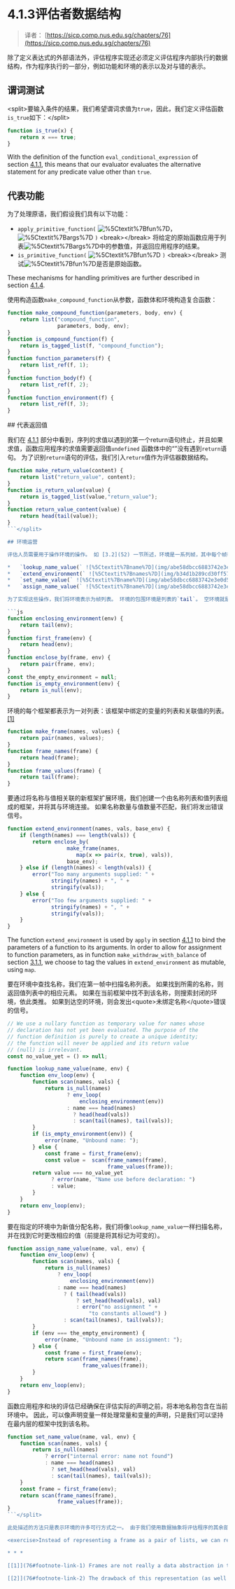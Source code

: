 # 4.1.3评估者数据结构

> 译者： [https://sicp.comp.nus.edu.sg/chapters/76](https://sicp.comp.nus.edu.sg/chapters/76)

除了定义表达式的外部语法外，评估程序实现还必须定义评估程序内部执行的数据结构，作为程序执行的一部分，例如功能和环境的表示以及对与错的表示。

## 谓词测试

&lt;split&gt;要输入条件的结果，我们希望谓词求值为`true`，因此，我们定义评估函数`is_true`如下：&lt;/split&gt;

```js
function is_true(x) {
    return x === true;
}
```

With the definition of the function `eval_conditional_expression` of section <ref name="sec:core-of-evaluator">[4.1.1](74)</ref>, this means that our evaluator evaluates the alternative statement for any predicate value other than `true`.

## 代表功能

为了处理原语，我们假设我们具有以下功能：

*   `apply_primitive_function(` ![%5Ctextit%7Bfun%7D](img/e08803b94d9e8d59b93bdb3d77bd5e47.jpg)，![%5Ctextit%7Bargs%7D](img/f4e23fc9c58c45377e1f8dbd981e20f3.jpg) `)` &lt;break&gt;&lt;/break&gt; 将给定的原始函数应用于列表![%5Ctextit%7Bargs%7D](img/f4e23fc9c58c45377e1f8dbd981e20f3.jpg)中的参数值，并返回应用程序的结果。
*   `is_primitive_function(` ![%5Ctextit%7Bfun%7D](img/e08803b94d9e8d59b93bdb3d77bd5e47.jpg) `)` &lt;break&gt;&lt;/break&gt; 测试![%5Ctextit%7Bfun%7D](img/e08803b94d9e8d59b93bdb3d77bd5e47.jpg)是否是原始函数。

These mechanisms for handling primitives are further described in section <ref name="sec:running-eval">[4.1.4](77)</ref>.

使用构造函数`make_compound_function`从参数，函数体和环境构造复合函数：

```js
function make_compound_function(parameters, body, env) {
    return list("compound_function",
                parameters, body, env);
}
function is_compound_function(f) {
    return is_tagged_list(f, "compound_function");
}
function function_parameters(f) {
    return list_ref(f, 1);
}
function function_body(f) {
    return list_ref(f, 2);
}
function function_environment(f) {
    return list_ref(f, 3);
}
```

 <split>## 代表返回值

我们在 [4.1.1](74) 部分中看到，序列的求值以遇到的第一个return语句终止，并且如果求值，函数应用程序的求值需要返回值`undefined` 函数体中的“”没有遇到`return`语句。 为了识别`return`语句的评估，我们引入`return`值作为评估器数据结构。

```js
function make_return_value(content) {
    return list("return_value", content);
}
function is_return_value(value) {
    return is_tagged_list(value,"return_value");
}
function return_value_content(value) {
    return head(tail(value));
}
```</split> 

## 环境运营

评估人员需要用于操作环境的操作。 如 [3.2](52) 一节所述，环境是一系列帧，其中每个帧都是将名称与其对应值相关联的绑定表。 我们在操作环境中使用以下操作：

*   `lookup_name_value(` ![%5Ctextit%7Bname%7D](img/abe58dbcc6883742e3e0d539cb238bc1.jpg)，![%5Ctextit%7Benv%7D](img/76ca56831868eee1e619fb18576ad6e4.jpg) `)` &lt;break&gt;&lt;/break&gt; 返回绑定到符号![%5Ctextit%7Bname%7D](img/abe58dbcc6883742e3e0d539cb238bc1.jpg)的值环境env，如果名称未绑定，则发出错误信号。
*   `extend_environment(` ![%5Ctextit%7Bnames%7D](img/b34d1b289cd30ff57c0f10eace3f5ba4.jpg)，![%5Ctextit%7Bvalues%7D](img/3baf5ec2562fedaf6a6b452f0afa6648.jpg)，![%5Ctextit%7Bbase-env%7D](img/8eb23c5c52bf61986e1c118498e41f1b.jpg) `)` &lt;break&gt;&lt;/break&gt; 返回一个新环境，该环境由新框架组成，其中列表![%5Ctextit%7Bnames%7D](img/b34d1b289cd30ff57c0f10eace3f5ba4.jpg)中的符号为绑定到列表![%5Ctextit%7Bvalues%7D](img/3baf5ec2562fedaf6a6b452f0afa6648.jpg)中的相应元素（每个元素标记为_可变_），其中封闭环境为环境![%5Ctextit%7Bbase-env%7D](img/8eb23c5c52bf61986e1c118498e41f1b.jpg)。
*   `set_name_value(` ![%5Ctextit%7Bname%7D](img/abe58dbcc6883742e3e0d539cb238bc1.jpg)，![%5Ctextit%7Bvalue%7D](img/8941e10ab9faad8a97352258c597168e.jpg)，![%5Ctextit%7Benv%7D](img/76ca56831868eee1e619fb18576ad6e4.jpg) `)` &lt;break&gt;&lt;/break&gt; 在环境![%5Ctextit%7Benv%7D](img/76ca56831868eee1e619fb18576ad6e4.jpg)的第一帧中将给定的![%5Ctextit%7Bname%7D](img/abe58dbcc6883742e3e0d539cb238bc1.jpg)设置为给定的![%5Ctextit%7Bvalue%7D](img/8941e10ab9faad8a97352258c597168e.jpg)]。
*   `assign_name_value(` ![%5Ctextit%7Bname%7D](img/abe58dbcc6883742e3e0d539cb238bc1.jpg)，![%5Ctextit%7Bvalue%7D](img/8941e10ab9faad8a97352258c597168e.jpg)，![%5Ctextit%7Benv%7D](img/76ca56831868eee1e619fb18576ad6e4.jpg) `)` &lt;break&gt;&lt;/break&gt; 检查与名称![%5Ctextit%7Bname%7D](img/abe58dbcc6883742e3e0d539cb238bc1.jpg) 的绑定，盔甲该名称现在绑定到值![%5Ctextit%7Bvalue%7D](img/8941e10ab9faad8a97352258c597168e.jpg)，或者如果该名称未绑定其值标记为不可变，则发出错误信号。

为了实现这些操作，我们将环境表示为帧列表。 环境的包围环境是列表的`tail`。 空环境就是空列表。

```js
function enclosing_environment(env) {
    return tail(env);
}
function first_frame(env) {
    return head(env);
}
function enclose_by(frame, env) {    
    return pair(frame, env);
}
const the_empty_environment = null;
function is_empty_environment(env) {
    return is_null(env);
}
```

环境的每个框架都表示为一对列表：该框架中绑定的变量的列表和关联值的列表。 [[1]](76#footnote-1)

```js
function make_frame(names, values) {
    return pair(names, values);
}
function frame_names(frame) {    
    return head(frame);
}
function frame_values(frame) {    
    return tail(frame);
}
```

要通过将名称与值相关联的新框架扩展环境，我们创建一个由名称列表和值列表组成的框架，并将其与环境连接。 如果名称数量与值数量不匹配，我们将发出错误信号。

```js
function extend_environment(names, vals, base_env) {
    if (length(names) === length(vals)) {
        return enclose_by(
                   make_frame(names, 
                      map(x => pair(x, true), vals)),
                   base_env);
    } else if (length(names) < length(vals)) {
        error("Too many arguments supplied: " + 
              stringify(names) + ", " + 
              stringify(vals));
    } else {
        error("Too few arguments supplied: " + 
              stringify(names) + ", " + 
              stringify(vals));
    }
}
```

The function `extend_environment` is used by `apply` in section <ref name="sec:core-of-evaluator">[4.1.1](74)</ref> to bind the parameters of a function to its arguments. In order to allow for assignment to function parameters, as in function `make_withdraw_with_balance` of section <ref name="sec:local-state-variables">[3.1.1](49)</ref>, we choose to tag the values in `extend_environment` as mutable, using `map`.

要在环境中查找名称，我们在第一帧中扫描名称列表。 如果找到所需的名称，则返回值列表中的相应元素。 如果在当前框架中找不到该名称，则搜索封闭的环境，依此类推。 如果到达空的环境，则会发出&lt;quote&gt;未绑定名称&lt;/quote&gt;错误的信号。

```js
// We use a nullary function as temporary value for names whose
// declaration has not yet been evaluated. The purpose of the
// function definition is purely to create a unique identity;
// the function will never be applied and its return value 
// (null) is irrelevant.
const no_value_yet = () => null;
```

```js
function lookup_name_value(name, env) {
    function env_loop(env) {
        function scan(names, vals) {
            return is_null(names)
                   ? env_loop(
                       enclosing_environment(env))
                   : name === head(names)
                     ? head(head(vals))
                     : scan(tail(names), tail(vals));
        }
        if (is_empty_environment(env)) {
            error(name, "Unbound name: ");
        } else {
            const frame = first_frame(env);
            const value =  scan(frame_names(frame),
                                frame_values(frame));
	    return value === no_value_yet
              ? error(name, "Name use before declaration: ")
              : value;
        }
    }
    return env_loop(env);
}
```

要在指定的环境中为新值分配名称，我们将像`lookup_name_value`一样扫描名称，并在找到它时更改相应的值（前提是将其标记为可变的）。

```js
function assign_name_value(name, val, env) {
    function env_loop(env) {
        function scan(names, vals) {
            return is_null(names)
                ? env_loop(
                    enclosing_environment(env))
                : name === head(names)
                  ? ( tail(head(vals))
                      ? set_head(head(vals), val)
                      : error("no assignment " +
                          "to constants allowed") )
                  : scan(tail(names), tail(vals));
        } 
        if (env === the_empty_environment) {
            error(name, "Unbound name in assignment: ");
        } else {
            const frame = first_frame(env);
            return scan(frame_names(frame),
                        frame_values(frame));
        }
    }
    return env_loop(env);
}
```

 <split>函数应用程序和块的评估已经确保在评估实际的声明之前，将本地名称包含在当前环境中。 因此，可以像声明变量一样处理常量和变量的声明，只是我们可以坚持在最内层的框架中找到该名称。

```js
function set_name_value(name, val, env) {
    function scan(names, vals) {
        return is_null(names)
            ? error("internal error: name not found")
            : name === head(names)
              ? set_head(head(vals), val)
              : scan(tail(names), tail(vals));
    } 
    const frame = first_frame(env);
    return scan(frame_names(frame),
                frame_values(frame));
}
```</split> 

此处描述的方法只是表示环境的许多可行方式之一。 由于我们使用数据抽象将评估程序的其余部分与表示形式的详细选择隔离开来，因此如果需要，我们可以更改环境表示形式。 （请参见练习 [4.4](76#ex_4.4) 。）在具有生产质量的JavaScript系统中，评估程序环境操作的速度（尤其是变量查找的速度）对系统性能有重大影响。 。 这里描述的表示虽然在概念上很简单，但效率不高，通常不会在生产系统中使用。 [[2]](76#footnote-2)

<exercise>Instead of representing a frame as a pair of lists, we can represent a frame as a list of bindings, where each binding is a name-value pair. Rewrite the environment operations to use this alternative representation.<button class="btn btn-secondary solution_btn" data-toggle="collapse" href="#no_solution_76_1_div">Add solution</button>There is currently no solution available for this exercise. This textbook adaptation is a community effort. Do consider contributing by providing a solution for this exercise, using a Pull Request in [Github](https://github.com/source-academy/sicp).</exercise><split><exercise>JavaScript allows us to create new bindings for names by means of constant and variable declaration, but provides no way to get rid of bindings. Implement for the evaluator a <quote>function</quote> `make_unbound` that removes the binding of a name given as <quote>argument</quote> from the environment in which the application of the function is evaluated. This problem is not completely specified. For example, should we remove only the binding in the first frame of the environment? Complete the specification and justify any choices you make.<button class="btn btn-secondary solution_btn" data-toggle="collapse" href="#no_solution_76_1_div">Add solution</button>There is currently no solution available for this exercise. This textbook adaptation is a community effort. Do consider contributing by providing a solution for this exercise, using a Pull Request in [Github](https://github.com/source-academy/sicp).</exercise></split>

* * *

[[1]](76#footnote-link-1) Frames are not really a data abstraction in the following code: `assign_name_value` and `define_variable` use `set_head` to directly modify the values in a frame. The purpose of the frame functions is to make the environment-manipulation functions easy to read.

[[2]](76#footnote-link-2) The drawback of this representation (as well as the variant in exercise <ref name="ex:alternate-frame-representation">[4.4](76#ex_4.4)</ref>) is that the evaluator may have to search through many frames in order to find the binding for a given variable. (Such an approach is referred to as _deep binding_.) One way to avoid this inefficiency is to make use of a strategy called _lexical addressing_

